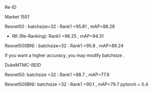  Re-ID

Market 1501

Resnet50 :          batchsize=32 :         Rank1 =95.81    ,    mAP=88.28

+  RK (Re-Ranking):  Rank1 =96.25    ,     mAP=94.31

Resnet50(IBN) :    batchsize=32 :         Rank1 =95.8    ,    mAP=89.24

If you want a higher accuracy, you may  modify batchsize .     
                 
                 
DukeMTMC-REID 

Resnet50:          batchsize =32 :        Rank1 =88.7      ,    mAP=77.9 

Resnet50(IBN):     batchsize =32 :        Rank1 =90.1    ,    mAP=79.7
pytorch = 0.4




